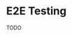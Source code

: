 # E2E Testing

<!--
# Playwright

https://github.com/Zipper-Inc/zipper-functions/tree/main/apps/zipper.dev
-->

TODO
